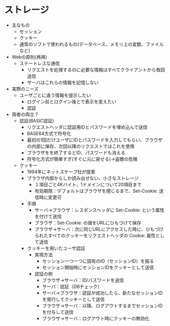 # ストレージ

- 主なもの
    - セッション
    - クッキー
    - 通常のソフトで使われるもの(データベース、メモリ上の変数、ファイルなど)
- Webの原則(再掲)
    - ステートレスな通信
        - リクエストを処理するのに必要な情報はすべてクライアントから毎回送信
        - サーバはこれらの情報を記憶しない
- 実際のニーズ
    - ユーザごとに違う情報を提示したい
        - ログイン前とログイン後とで表示を変えたい
        - 認証
- 両者の両立？
    - 認証(BASIC認証)
        - リクエストヘッダに認証用IDとパスワードを埋め込んで送信
        - BASE64方式で符号化
        - 最初の1回だけユーザにIDとパスワードを入力してもらい、ブラウザの内部に保存、次回以降のリクエストではこれを使用
        - ブラウザをを終了するとID、パスワードも消える
        - 符号化方式が簡単すぎ(すぐに元に戻せる)→盗聴の危険
    - クッキー
        - 1994年にネットスケープ社が提案
        - ブラウザ内部からしか読み出せない、小さなストレージ
            - １項目ごと4Kバイト、1ドメインについて20項目まで
            - 有効期限：デフォルトはブラウザを閉じるまで、Set-Cookie: 送信時に変更可
        - 手順
            - サーバ→ブラウザ：レスポンスヘッダに Set-Cookie: という属性を付けて送信
            - ブラウザ：Set-Cookie: の値をURLにひもづけて保存
            - ブラウザ→サーバ：次に同じURLにアクセスした時に、ひもづけられたすべてのクッキーをリクエストヘッダの Cookie: 属性として送信
        - クッキーを用いたユーザ認証
            - 実現方法
                - セッション一つ一つに固有のID（セッションID）を振る
                - セッション開始時にセッションIDをクッキーとして送信
            - 認証の例
                - ブラウザ→サーバ：ID/パスワードを送信
                - サーバ：認証（DBチェック）
                - サーバ→ブラウザ：認証が成功したら、新たなセッションIDを発行してクッキーとして送信
                - ブラウザ→サーバ：以降、ログアウトするまでセッションIDを付与して送信
                - ブラウザ→サーバ：ログアウト時にクッキーの無効化